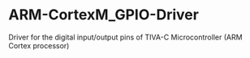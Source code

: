 # ARM-CortexM_GPIO-Driver
Driver for the digital input/output pins of TIVA-C Microcontroller (ARM Cortex processor) 
